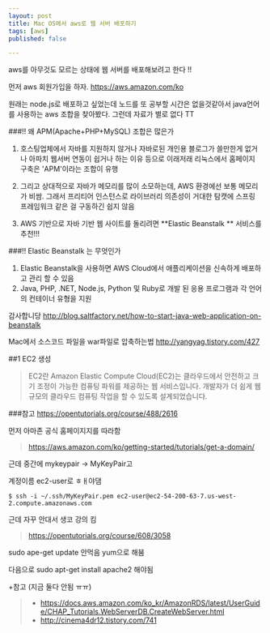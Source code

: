 ```yaml
---
layout: post
title: Mac OS에서 aws로 웹 서버 배포하기
tags: [aws]
published: false

---
```


aws를 아무것도 모르는 상태에 웹 서버를 배포해보려고 한다 !!

먼저 aws 회원가입을 하자.
https://aws.amazon.com/ko

원래는 node.js로 배포하고 싶었는데 노드를 또 공부할 시간은 없을것같아서
java언어를 사용하는 aws 조합을 찾아봤다. 그런데 자료가 별로 없다 TT

###!! 왜 APM(Apache+PHP+MySQL) 조합은 많은가

1. 호스팅업체에서 자바를 지원하지 않거나 자바로된 개인용 블로그가 쓸만한게 없거나 아파치 웹서버 연동이 쉽거나 하는 이유 등으로 이래저래 리눅스에서 홈페이지 구축은 'APM'이라는 조합이 유행

2. 그리고 상대적으로 자바가 메모리를 많이 소모하는데, AWS 환경에선 보통 메모리가 비쌈. 그래서 프리티어 인스턴스로 라이브러리 의존성이 거대한 탐캣에 스프링 프레임워크 같은 걸 구동하긴 쉽지 않음

3. AWS 기반으로 자바 기반 웹 사이트를 돌리려면 **Elastic Beanstalk ** 서비스를 추천!!!

###!! Elastic Beanstalk 는 무엇인가
1. Elastic Beanstalk을 사용하면 AWS Cloud에서 애플리케이션을 신속하게 배포하고 관리 할 수 ​​있음
2. Java, PHP, .NET, Node.js, Python 및 Ruby로 개발 된 응용 프로그램과 각 언어의 컨테이너 유형을 지원

감사합니당
http://blog.saltfactory.net/how-to-start-java-web-application-on-beanstalk

Mac에서 소스코드 파일을 war파일로 압축하는법
http://yangyag.tistory.com/427

##1 EC2 생성
> EC2란 Amazon Elastic Compute Cloud(EC2)는 클라우드에서 안전하고 크기 조정이 가능한 컴퓨팅 파워를 제공하는 웹 서비스입니다. 개발자가 더 쉽게 웹 규모의 클라우드 컴퓨팅 작업을 할 수 있도록 설계되었습니다.













###참고
https://opentutorials.org/course/488/2616


먼저 아마존 공식 홈페이지지를 따라함
> <https://aws.amazon.com/ko/getting-started/tutorials/get-a-domain/>

근데 중간에
mykeypair -> MyKeyPair고

계정이름 ec2-user로 ㅎㅐ야댐
```
$ ssh -i ~/.ssh/MyKeyPair.pem ec2-user@ec2-54-200-63-7.us-west-2.compute.amazonaws.com
```

근데 자꾸 안대서 생코 강의 킴
> <https://opentutorials.org/course/608/3058>

sudo ape-get update 안먹음 yum으로 해붐

다음으로 sudo apt-get install apache2 해야됨

+참고 (지금 둘다 안됨 ㅠㅠ)
>- <https://docs.aws.amazon.com/ko_kr/AmazonRDS/latest/UserGuide/CHAP_Tutorials.WebServerDB.CreateWebServer.html>
>- <http://cinema4dr12.tistory.com/741>
